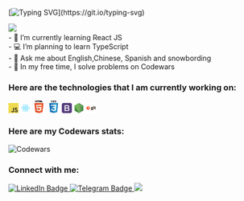 
[![Typing SVG](https://readme-typing-svg.herokuapp.com?size=24&width=600&lines=Hi+there👋,+Welcome+To+My+Github+Profile..)](https://git.io/typing-svg)

<div id="header">
  <img src="https://media.giphy.com/media/scZPhLqaVOM1qG4lT9/giphy.gif?cid=ecf05e47a7mpne40q5i4oxfeuy19f59urehif2oa6m1gp1pi&ep=v1_gifs_search&rid=giphy.gif&ct=g" width="250"/>
</div>

<div>
- 🌱 I’m currently learning React JS <br>
- 💻 I’m planning to learn TypeScript <br>
- 💬 Ask me about English,Chinese, Spanish and snowbording <br>
- 📖 In my free time, I solve problems on Codewars 
</div>

 ### Here are the technologies that I am currently working on:

<code><img height="20" title="JavaScript" alt="JavaScript" src="https://raw.githubusercontent.com/github/explore/80688e429a7d4ef2fca1e82350fe8e3517d3494d/topics/javascript/javascript.png"></code>
<code><img height="20" title="React" alt="React" src="https://raw.githubusercontent.com/github/explore/80688e429a7d4ef2fca1e82350fe8e3517d3494d/topics/react/react.png"></code>
<code><img height="25"  title="HTML5" alt="HTML5" src="https://raw.githubusercontent.com/github/explore/80688e429a7d4ef2fca1e82350fe8e3517d3494d/topics/html/html.png"></code>
<code><img height="25" title="CSS3" alt="CSS3" src="https://raw.githubusercontent.com/github/explore/80688e429a7d4ef2fca1e82350fe8e3517d3494d/topics/css/css.png"></code>
<code><img height="20" title="Bootstrap" alt="Bootstrap" src="https://raw.githubusercontent.com/github/explore/80688e429a7d4ef2fca1e82350fe8e3517d3494d/topics/bootstrap/bootstrap.png"></code>
<code><img height="20" title="NodeJS" alt="NodeJS" src="https://raw.githubusercontent.com/github/explore/80688e429a7d4ef2fca1e82350fe8e3517d3494d/topics/nodejs/nodejs.png"></code>
<code><img height="20" title="Git" alt="Git" src="https://github.com/devicons/devicon/blob/master/icons/git/git-original-wordmark.svg"></code>
  ### Here are my Codewars stats:

![Codewars](https://github.r2v.ch/codewars?user=jellyjul&name=true&top_languages=true&theme=purple_dark&hide_clan=true)

 ### Connect with me:
 <div id="badges">
  <a href="https://www.linkedin.com/in/uliana-akhsanova-7a82a81a2/">
    <img src="https://img.shields.io/badge/LinkedIn-blue?style=for-the-badge&logo=linkedin&logoColor=white" alt="LinkedIn Badge"/>
  </a>

  <a href="https://t.me/jelly_july">
    <img src="https://img.shields.io/badge/Telegram-blue?style=for-the-badge&logo=telegram&logoColor=white" alt="Telegram Badge"/>
  </a>
  <a href="mailto:100496@mail.ru"> 
  <img src="https://img.shields.io/badge/Gmail-D14836?style=for-the-badge&logo=gmail&logoColor=whitehttps://img.shields.io/badge/Gmail-D14836?style=for-the-badge&logo=gmail&logoColor=white">
</a>

